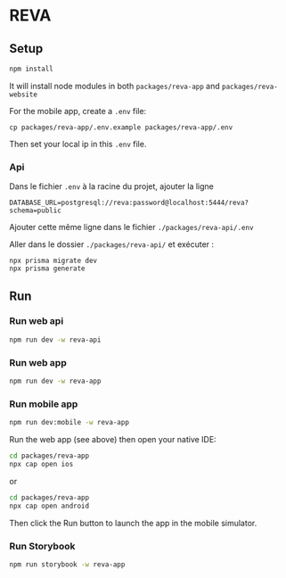 # REVA

## Setup

```bash
npm install
```

It will install node modules in both `packages/reva-app` and `packages/reva-website`

For the mobile app, create a `.env` file:

```
cp packages/reva-app/.env.example packages/reva-app/.env
```

Then set your local ip in this `.env` file.

### Api

Dans le fichier `.env` à la racine du projet, ajouter la ligne

```
DATABASE_URL=postgresql://reva:password@localhost:5444/reva?schema=public
```

Ajouter cette même ligne dans le fichier `./packages/reva-api/.env`

Aller dans le dossier `./packages/reva-api/` et exécuter :

```
npx prisma migrate dev
npx prisma generate
```

## Run

### Run web api

```bash
npm run dev -w reva-api
```

### Run web app

```bash
npm run dev -w reva-app
```

### Run mobile app

```bash
npm run dev:mobile -w reva-app
```

Run the web app (see above) then open your native IDE:

```bash
cd packages/reva-app
npx cap open ios
```

or

```bash
cd packages/reva-app
npx cap open android
```

Then click the Run button to launch the app in the mobile simulator.

### Run Storybook

```bash
npm run storybook -w reva-app
```
